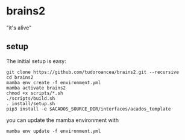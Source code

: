 # brains2

"it's alive"

## setup

The initial setup is easy:

```shell
git clone https://github.com/tudoroancea/brains2.git --recursive
cd brains2
mamba env create -f environment.yml
mamba activate brains2
chmod +x scripts/*.sh
./scripts/build.sh
. install/setup.sh
pip3 install -e $ACADOS_SOURCE_DIR/interfaces/acados_template
```

you can update the mamba environment with

```shell
mamba env update -f environment.yml
```
